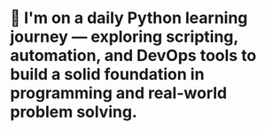 # 🌱 I'm on a daily Python learning journey — exploring scripting, automation, and DevOps tools to build a solid foundation in programming and real-world problem solving.
